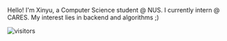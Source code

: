 Hello! I'm Xinyu, a Computer Science student @ NUS. I currently intern @ CARES. My interest lies in backend and algorithms ;)

![visitors](https://visitor-badge.laobi.icu/badge?page_id=Echomo-Xinyu)
